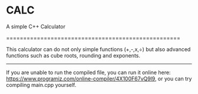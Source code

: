 # CALC
A simple C++ Calculator 

===================================================

This calculator can do not only simple functions (+,-,x,÷) but also advanced functions such as cube roots, rounding and exponents.

---

If you are unable to run the compiled file, you can run it online here: https://www.programiz.com/online-compiler/4X100F67vQ9l9, or you can try compiling main.cpp yourself.
